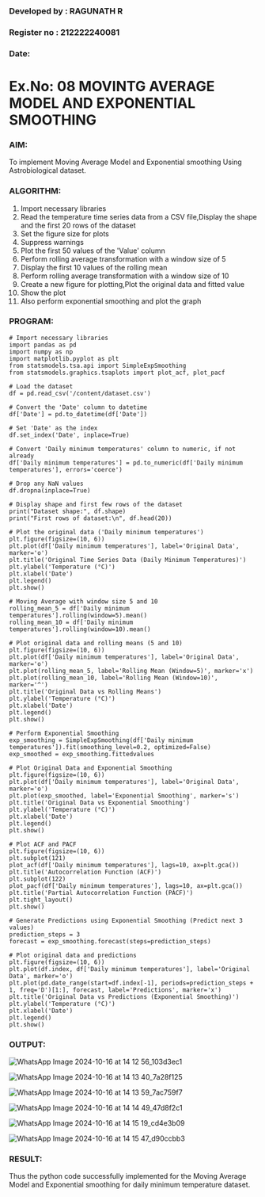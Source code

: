 ### Developed by : RAGUNATH R
### Register no : 212222240081
### Date: 

# Ex.No: 08     MOVINTG AVERAGE MODEL AND EXPONENTIAL SMOOTHING

### AIM:
To implement Moving Average Model and Exponential smoothing Using Astrobiological dataset.
### ALGORITHM:
1. Import necessary libraries
2. Read the temperature time series data from a CSV file,Display the shape and the first 20 rows of
the dataset
3. Set the figure size for plots
4. Suppress warnings
5. Plot the first 50 values of the 'Value' column
6. Perform rolling average transformation with a window size of 5
7. Display the first 10 values of the rolling mean
8. Perform rolling average transformation with a window size of 10
9. Create a new figure for plotting,Plot the original data and fitted value
10. Show the plot
11. Also perform exponential smoothing and plot the graph
### PROGRAM:
```
# Import necessary libraries
import pandas as pd
import numpy as np
import matplotlib.pyplot as plt
from statsmodels.tsa.api import SimpleExpSmoothing
from statsmodels.graphics.tsaplots import plot_acf, plot_pacf

# Load the dataset
df = pd.read_csv('/content/dataset.csv')

# Convert the 'Date' column to datetime
df['Date'] = pd.to_datetime(df['Date'])

# Set 'Date' as the index
df.set_index('Date', inplace=True)

# Convert 'Daily minimum temperatures' column to numeric, if not already
df['Daily minimum temperatures'] = pd.to_numeric(df['Daily minimum temperatures'], errors='coerce')

# Drop any NaN values
df.dropna(inplace=True)

# Display shape and first few rows of the dataset
print("Dataset shape:", df.shape)
print("First rows of dataset:\n", df.head(20))

# Plot the original data ('Daily minimum temperatures')
plt.figure(figsize=(10, 6))
plt.plot(df['Daily minimum temperatures'], label='Original Data', marker='o')
plt.title('Original Time Series Data (Daily Minimum Temperatures)')
plt.ylabel('Temperature (°C)')
plt.xlabel('Date')
plt.legend()
plt.show()

# Moving Average with window size 5 and 10
rolling_mean_5 = df['Daily minimum temperatures'].rolling(window=5).mean()
rolling_mean_10 = df['Daily minimum temperatures'].rolling(window=10).mean()

# Plot original data and rolling means (5 and 10)
plt.figure(figsize=(10, 6))
plt.plot(df['Daily minimum temperatures'], label='Original Data', marker='o')
plt.plot(rolling_mean_5, label='Rolling Mean (Window=5)', marker='x')
plt.plot(rolling_mean_10, label='Rolling Mean (Window=10)', marker='^')
plt.title('Original Data vs Rolling Means')
plt.ylabel('Temperature (°C)')
plt.xlabel('Date')
plt.legend()
plt.show()

# Perform Exponential Smoothing
exp_smoothing = SimpleExpSmoothing(df['Daily minimum temperatures']).fit(smoothing_level=0.2, optimized=False)
exp_smoothed = exp_smoothing.fittedvalues

# Plot Original Data and Exponential Smoothing
plt.figure(figsize=(10, 6))
plt.plot(df['Daily minimum temperatures'], label='Original Data', marker='o')
plt.plot(exp_smoothed, label='Exponential Smoothing', marker='s')
plt.title('Original Data vs Exponential Smoothing')
plt.ylabel('Temperature (°C)')
plt.xlabel('Date')
plt.legend()
plt.show()

# Plot ACF and PACF
plt.figure(figsize=(10, 6))
plt.subplot(121)
plot_acf(df['Daily minimum temperatures'], lags=10, ax=plt.gca())
plt.title('Autocorrelation Function (ACF)')
plt.subplot(122)
plot_pacf(df['Daily minimum temperatures'], lags=10, ax=plt.gca())
plt.title('Partial Autocorrelation Function (PACF)')
plt.tight_layout()
plt.show()

# Generate Predictions using Exponential Smoothing (Predict next 3 values)
prediction_steps = 3
forecast = exp_smoothing.forecast(steps=prediction_steps)

# Plot original data and predictions
plt.figure(figsize=(10, 6))
plt.plot(df.index, df['Daily minimum temperatures'], label='Original Data', marker='o')
plt.plot(pd.date_range(start=df.index[-1], periods=prediction_steps + 1, freq='D')[1:], forecast, label='Predictions', marker='x')
plt.title('Original Data vs Predictions (Exponential Smoothing)')
plt.ylabel('Temperature (°C)')
plt.xlabel('Date')
plt.legend()
plt.show()
```

### OUTPUT:

![WhatsApp Image 2024-10-16 at 14 12 56_103d3ec1](https://github.com/user-attachments/assets/21e1d3ae-3a5e-4efa-9f23-72a2620bc4ee)

![WhatsApp Image 2024-10-16 at 14 13 40_7a28f125](https://github.com/user-attachments/assets/7ef0f7e3-dfe7-47e4-87c6-c68f6214a1e2)

![WhatsApp Image 2024-10-16 at 14 13 59_7ac759f7](https://github.com/user-attachments/assets/bc793ba8-59fb-47ee-846e-43b3e2de6d8f)

![WhatsApp Image 2024-10-16 at 14 14 49_47d8f2c1](https://github.com/user-attachments/assets/cbf647f4-ca12-4205-a178-734163f375ba)

![WhatsApp Image 2024-10-16 at 14 15 19_cd4e3b09](https://github.com/user-attachments/assets/cb0fcef2-b944-4137-b9d8-2577f38eb83a)

![WhatsApp Image 2024-10-16 at 14 15 47_d90ccbb3](https://github.com/user-attachments/assets/bb16b65f-5d61-4033-a46f-871da24a9376)



### RESULT:
Thus the python code successfully implemented for the Moving Average Model and Exponential smoothing  for daily minimum temperature dataset.
